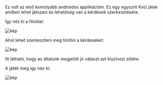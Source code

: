 Ez volt az első komolyabb androidos applikációm.
Ez egy egyszrő Kvíz játek amiben lehet játszani és lehetőség van a kérdések szerkesztésére.

Így néz ki a főoldal:

![kép](https://github.com/adamfodor/The-quizz/assets/85643823/8c684771-7f6e-46d4-844a-11fc6f93b26d)

Ahol lehet szerkeszteni meg törölni a kérdeseket:

![kép](https://github.com/adamfodor/The-quizz/assets/85643823/d2f8dd69-8df6-42ec-b26d-c13da6748ef9)

Itt látható, hogy az általunk megjelölt jó választ azt kiszínezí zöldre.

A játék meg így néz ki:

![kép](https://github.com/adamfodor/The-quizz/assets/85643823/1c537a04-c462-4b03-a8be-fe1464d190fb)
